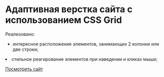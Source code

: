 <h1>Адаптивная верстка сайта с использованием CSS Grid</h1>

<p>Реализовано: </p>
  <ul>
	  <li>интересное расположение элементов, занимающих 2 колонки или две строки;</ul>
	  <li>стильное реагирование элементов при наведении и кликах мыши;</ul>
  </ul>


<a href="https://rasalila.github.io/css_grid_pages/">Посмотреть сайт</a>
